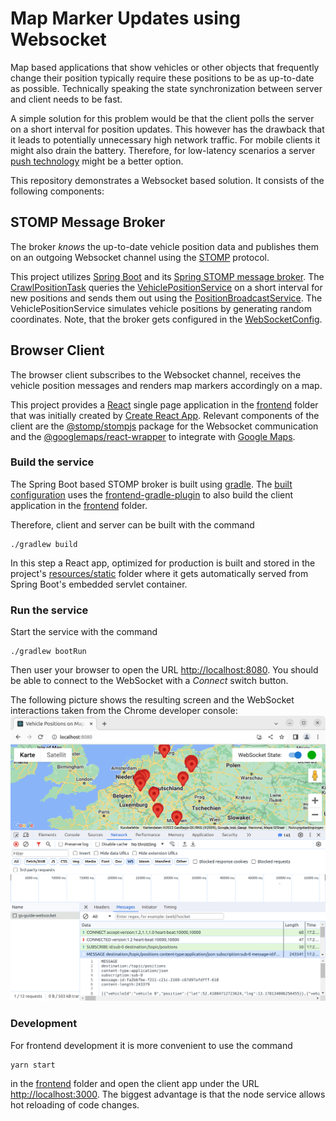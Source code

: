 # Map Marker Updates using Websocket

Map based applications that show vehicles or other objects
that frequently change their position typically require these positions to be
as up-to-date as possible.
Technically speaking the state synchronization between server and client needs to be fast.

A simple solution for this problem would be that the client polls the server
on a short interval for position updates.
This however has the drawback that it leads to potentially unnecessary high network traffic.
For mobile clients it might also drain the battery.
Therefore, for low-latency scenarios a server 
[push technology](https://en.wikipedia.org/wiki/Push_technology)
might be a better option.

This repository demonstrates a Websocket based solution.
It consists of the following components:

## STOMP Message Broker
The broker _knows_ the up-to-date vehicle position data and publishes
them on an outgoing Websocket channel using the [STOMP](https://stomp.github.io) protocol.

This project utilizes
[Spring Boot](https://spring.io/projects/spring-boot) and its 
[Spring STOMP message broker](https://docs.spring.io/spring-framework/reference/web/websocket/stomp.html).
The [CrawlPositionTask](src/main/kotlin/org/wahlen/mapwebsocket/task/CrawlPositionsTask.kt)
queries the 
[VehiclePositionService](src/main/kotlin/org/wahlen/mapwebsocket/service/VehiclePositionService.kt)
on a short interval for new positions and sends them out using the
[PositionBroadcastService](src/main/kotlin/org/wahlen/mapwebsocket/service/VehiclePositionService.kt).
The VehiclePositionService simulates vehicle positions by generating random coordinates.
Note, that the broker gets configured in the
[WebSocketConfig](src/main/kotlin/org/wahlen/mapwebsocket/configuration/WebSocketConfig.kt).

## Browser Client
The browser client subscribes to the Websocket channel,
receives the vehicle position messages and renders map markers accordingly
on a map.

This project provides a [React](https://react.dev/) single page application
in the [frontend](frontend) folder
that was initially created by [Create React App](https://create-react-app.dev/).
Relevant components of the client are the
[@stomp/stompjs](https://github.com/stomp-js/stompjs) package for the
Websocket communication and the
[@googlemaps/react-wrapper](https://github.com/googlemaps/react-wrapper)
to integrate with
[Google Maps](https://developers.google.com/maps).

### Build the service
The Spring Boot based STOMP broker is built using [gradle](https://gradle.org/).
The [built configuration](build.gradle.kts) uses the
[frontend-gradle-plugin](https://siouan.github.io/frontend-gradle-plugin)
to also build the client application in the [frontend](frontend) folder.

Therefore, client and server can be built with the command
```
./gradlew build
```
In this step a React app, optimized for production is built and stored
in the project's [resources/static](src/main/resources/static) folder
where it gets automatically served from Spring Boot's embedded servlet container. 

### Run the service
Start the service with the command
```
./gradlew bootRun
```
Then user your browser to open the URL
[http://localhost:8080](http://localhost:8080).
You should be able to connect to the WebSocket with a _Connect_ switch button.

The following picture shows the resulting screen and the WebSocket interactions
taken from the Chrome developer console:
![WebSocket Flow](documentation/websocket-flow.png)

### Development
For frontend development it is more convenient to use the command
```
yarn start
```
in the [frontend](frontend) folder and open the client app under the URL
[http://localhost:3000](http://localhost:3000).
The biggest advantage is that the node service allows hot reloading of code changes.

